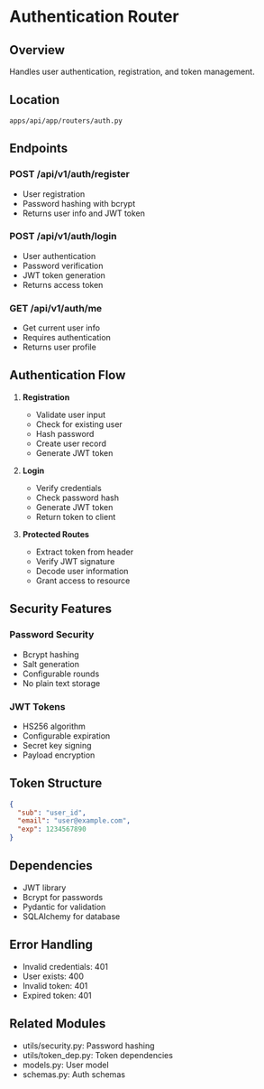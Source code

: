 # Authentication Router

## Overview
Handles user authentication, registration, and token management.

## Location
`apps/api/app/routers/auth.py`

## Endpoints

### POST /api/v1/auth/register
- User registration
- Password hashing with bcrypt
- Returns user info and JWT token

### POST /api/v1/auth/login
- User authentication
- Password verification
- JWT token generation
- Returns access token

### GET /api/v1/auth/me
- Get current user info
- Requires authentication
- Returns user profile

## Authentication Flow

1. **Registration**
   - Validate user input
   - Check for existing user
   - Hash password
   - Create user record
   - Generate JWT token

2. **Login**
   - Verify credentials
   - Check password hash
   - Generate JWT token
   - Return token to client

3. **Protected Routes**
   - Extract token from header
   - Verify JWT signature
   - Decode user information
   - Grant access to resource

## Security Features

### Password Security
- Bcrypt hashing
- Salt generation
- Configurable rounds
- No plain text storage

### JWT Tokens
- HS256 algorithm
- Configurable expiration
- Secret key signing
- Payload encryption

## Token Structure
```json
{
  "sub": "user_id",
  "email": "user@example.com",
  "exp": 1234567890
}
```

## Dependencies
- JWT library
- Bcrypt for passwords
- Pydantic for validation
- SQLAlchemy for database

## Error Handling
- Invalid credentials: 401
- User exists: 400
- Invalid token: 401
- Expired token: 401

## Related Modules
- utils/security.py: Password hashing
- utils/token_dep.py: Token dependencies
- models.py: User model
- schemas.py: Auth schemas